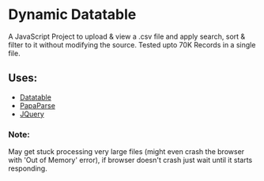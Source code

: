 # Dynamic Datatable
A JavaScript Project to upload & view a .csv file and apply search, sort & filter to it without modifying the source.
Tested upto 70K Records in a single file.

## Uses:
- [Datatable](https://datatables.net/)
- [PapaParse](https://www.papaparse.com/)
- [JQuery](https://jquery.com/)

### Note:
May get stuck processing very large files (might even crash the browser with 'Out of Memory' error), if browser doesn't crash just wait until it starts responding.
